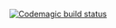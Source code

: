 [![Codemagic build status](https://api.codemagic.io/apps/620e09868c8d2d7afdd0ab01/620e09868c8d2d7afdd0ab00/status_badge.svg)](https://codemagic.io/apps/620e09868c8d2d7afdd0ab01/620e09868c8d2d7afdd0ab00/latest_build)

